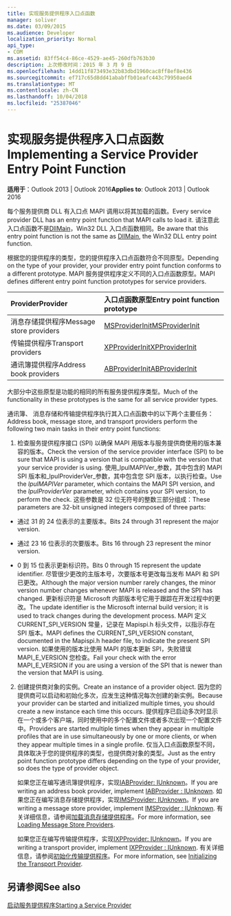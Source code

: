 ```yaml
---
title: 实现服务提供程序入口点函数
manager: soliver
ms.date: 03/09/2015
ms.audience: Developer
localization_priority: Normal
api_type:
- COM
ms.assetid: 83ff54c4-86ce-4529-ae45-260dfb763b30
description: 上次修改时间：2015 年 3 月 9 日
ms.openlocfilehash: 14dd11f873493e32b83dbd1960cac8ff8ef8e436
ms.sourcegitcommit: ef717c65d8dd41ababffb01eafc443c79950aed4
ms.translationtype: MT
ms.contentlocale: zh-CN
ms.lasthandoff: 10/04/2018
ms.locfileid: "25387046"
---
```

# <a name="implementing-a-service-provider-entry-point-function"></a><span data-ttu-id="49607-103">实现服务提供程序入口点函数</span><span class="sxs-lookup"><span data-stu-id="49607-103">Implementing a Service Provider Entry Point Function</span></span>

  
  
<span data-ttu-id="49607-104">**适用于**：Outlook 2013 | Outlook 2016</span><span class="sxs-lookup"><span data-stu-id="49607-104">**Applies to**: Outlook 2013 | Outlook 2016</span></span> 
  
<span data-ttu-id="49607-105">每个服务提供商 DLL 有入口点 MAPI 调用以将其加载的函数。</span><span class="sxs-lookup"><span data-stu-id="49607-105">Every service provider DLL has an entry point function that MAPI calls to load it.</span></span> <span data-ttu-id="49607-106">请注意此入口点函数不是[DllMain](https://msdn.microsoft.com/library/ms682583.aspx)，Win32 DLL 入口点函数相同。</span><span class="sxs-lookup"><span data-stu-id="49607-106">Be aware that this entry point function is not the same as [DllMain](https://msdn.microsoft.com/library/ms682583.aspx), the Win32 DLL entry point function.</span></span>
  
<span data-ttu-id="49607-107">根据您的提供程序的类型，您的提供程序入口点函数符合不同原型。</span><span class="sxs-lookup"><span data-stu-id="49607-107">Depending on the type of your provider, your provider entry point function conforms to a different prototype.</span></span> <span data-ttu-id="49607-108">MAPI 服务提供程序定义不同的入口点函数原型。</span><span class="sxs-lookup"><span data-stu-id="49607-108">MAPI defines different entry point function prototypes for service providers.</span></span>
  
|<span data-ttu-id="49607-109">**Provider**</span><span class="sxs-lookup"><span data-stu-id="49607-109">**Provider**</span></span>|<span data-ttu-id="49607-110">**入口点函数原型**</span><span class="sxs-lookup"><span data-stu-id="49607-110">**Entry point function prototype**</span></span>|
|:-----|:-----|
|<span data-ttu-id="49607-111">消息存储提供程序</span><span class="sxs-lookup"><span data-stu-id="49607-111">Message store providers</span></span>  <br/> |[<span data-ttu-id="49607-112">MSProviderInit</span><span class="sxs-lookup"><span data-stu-id="49607-112">MSProviderInit</span></span>](msproviderinit.md) <br/> |
|<span data-ttu-id="49607-113">传输提供程序</span><span class="sxs-lookup"><span data-stu-id="49607-113">Transport providers</span></span>  <br/> |[<span data-ttu-id="49607-114">XPProviderInit</span><span class="sxs-lookup"><span data-stu-id="49607-114">XPProviderInit</span></span>](xpproviderinit.md) <br/> |
|<span data-ttu-id="49607-115">通讯簿提供程序</span><span class="sxs-lookup"><span data-stu-id="49607-115">Address book providers</span></span>  <br/> |[<span data-ttu-id="49607-116">ABProviderInit</span><span class="sxs-lookup"><span data-stu-id="49607-116">ABProviderInit</span></span>](abproviderinit.md) <br/> |
   
<span data-ttu-id="49607-117">大部分中这些原型是功能的相同的所有服务提供程序类型。</span><span class="sxs-lookup"><span data-stu-id="49607-117">Much of the functionality in these prototypes is the same for all service provider types.</span></span> 
  
<span data-ttu-id="49607-118">通讯簿、 消息存储和传输提供程序执行其入口点函数中的以下两个主要任务：</span><span class="sxs-lookup"><span data-stu-id="49607-118">Address book, message store, and transport providers perform the following two main tasks in their entry point functions:</span></span>
  
1. <span data-ttu-id="49607-119">检查服务提供程序接口 (SPI) 以确保 MAPI 用版本与服务提供商使用的版本兼容的版本。</span><span class="sxs-lookup"><span data-stu-id="49607-119">Check the version of the service provider interface (SPI) to be sure that MAPI is using a version that is compatible with the version that your service provider is using.</span></span> <span data-ttu-id="49607-120">使用_lpulMAPIVer_参数，其中包含的 MAPI SPI 版本和_lpulProviderVer_参数，其中包含您 SPI 版本，以执行检查。</span><span class="sxs-lookup"><span data-stu-id="49607-120">Use the  _lpulMAPIVer_ parameter, which contains the MAPI SPI version, and the  _lpulProviderVer_ parameter, which contains your SPI version, to perform the check.</span></span> <span data-ttu-id="49607-121">这些参数是 32 位无符号的整数三部分组成：</span><span class="sxs-lookup"><span data-stu-id="49607-121">These parameters are 32-bit unsigned integers composed of three parts:</span></span> 
    
  - <span data-ttu-id="49607-122">通过 31 的 24 位表示的主要版本。</span><span class="sxs-lookup"><span data-stu-id="49607-122">Bits 24 through 31 represent the major version.</span></span>
    
  - <span data-ttu-id="49607-123">通过 23 16 位表示的次要版本。</span><span class="sxs-lookup"><span data-stu-id="49607-123">Bits 16 through 23 represent the minor version.</span></span>
    
  - <span data-ttu-id="49607-124">0 到 15 位表示更新标识符。</span><span class="sxs-lookup"><span data-stu-id="49607-124">Bits 0 through 15 represent the update identifier.</span></span> <span data-ttu-id="49607-125">尽管很少更改的主版本号，次要版本号更改每当发布 MAPI 和 SPI 已更改。</span><span class="sxs-lookup"><span data-stu-id="49607-125">Although the major version number rarely changes, the minor version number changes whenever MAPI is released and the SPI has changed.</span></span> <span data-ttu-id="49607-126">更新标识符是 Microsoft 内部版本号它用于跟踪在开发过程中的更改。</span><span class="sxs-lookup"><span data-stu-id="49607-126">The update identifier is the Microsoft internal build version; it is used to track changes during the development process.</span></span> <span data-ttu-id="49607-127">MAPI 定义 CURRENT_SPI_VERSION 常量，记录在 Mapispi.h 标头文件，以指示存在 SPI 版本。</span><span class="sxs-lookup"><span data-stu-id="49607-127">MAPI defines the CURRENT_SPI_VERSION constant, documented in the Mapispi.h header file, to indicate the present SPI version.</span></span> <span data-ttu-id="49607-128">如果使用的版本比使用 MAPI 的版本更新 SPI，失败错误 MAPI_E_VERSION 您检查。</span><span class="sxs-lookup"><span data-stu-id="49607-128">Fail your check with the error MAPI_E_VERSION if you are using a version of the SPI that is newer than the version that MAPI is using.</span></span>
    
2. <span data-ttu-id="49607-129">创建提供商对象的实例。</span><span class="sxs-lookup"><span data-stu-id="49607-129">Create an instance of a provider object.</span></span> <span data-ttu-id="49607-130">因为您的提供商可以启动和初始化多次，应发生这种情况每次创建的新实例。</span><span class="sxs-lookup"><span data-stu-id="49607-130">Because your provider can be started and initialized multiple times, you should create a new instance each time this occurs.</span></span> <span data-ttu-id="49607-131">提供程序已启动多次时显示在一个或多个客户端，同时使用中的多个配置文件或者多次出现一个配置文件中。</span><span class="sxs-lookup"><span data-stu-id="49607-131">Providers are started multiple times when they appear in multiple profiles that are in use simultaneously by one or more clients, or when they appear multiple times in a single profile.</span></span> <span data-ttu-id="49607-132">仅当入口点函数原型不同，具体取决于您的提供程序的类型，也提供商对象的类型。</span><span class="sxs-lookup"><span data-stu-id="49607-132">Just as the entry point function prototype differs depending on the type of your provider, so does the type of provider object.</span></span> 
    
    <span data-ttu-id="49607-133">如果您正在编写通讯簿提供程序，实现[IABProvider: IUnknown](iabprovideriunknown.md)。</span><span class="sxs-lookup"><span data-stu-id="49607-133">If you are writing an address book provider, implement [IABProvider : IUnknown](iabprovideriunknown.md).</span></span> <span data-ttu-id="49607-134">如果您正在编写消息存储提供程序，实现[IMSProvider: IUnknown](imsprovideriunknown.md)。</span><span class="sxs-lookup"><span data-stu-id="49607-134">If you are writing a message store provider, implement [IMSProvider : IUnknown](imsprovideriunknown.md).</span></span> <span data-ttu-id="49607-135">有关详细信息，请参阅[加载消息存储提供程序](loading-message-store-providers.md)。</span><span class="sxs-lookup"><span data-stu-id="49607-135">For more information, see [Loading Message Store Providers](loading-message-store-providers.md).</span></span>
    
    <span data-ttu-id="49607-136">如果您正在编写传输提供程序，实现[IXPProvider: IUnknown](ixpprovideriunknown.md)。</span><span class="sxs-lookup"><span data-stu-id="49607-136">If you are writing a transport provider, implement [IXPProvider : IUnknown](ixpprovideriunknown.md).</span></span> <span data-ttu-id="49607-137">有关详细信息，请参阅[初始化传输提供程序](initializing-the-transport-provider.md)。</span><span class="sxs-lookup"><span data-stu-id="49607-137">For more information, see [Initializing the Transport Provider](initializing-the-transport-provider.md).</span></span>
    
## <a name="see-also"></a><span data-ttu-id="49607-138">另请参阅</span><span class="sxs-lookup"><span data-stu-id="49607-138">See also</span></span>



[<span data-ttu-id="49607-139">启动服务提供程序</span><span class="sxs-lookup"><span data-stu-id="49607-139">Starting a Service Provider</span></span>](starting-a-service-provider.md)


